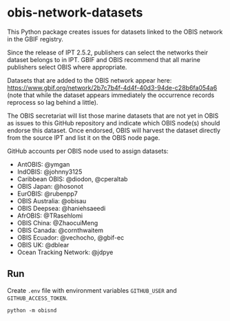 # obis-network-datasets

This Python package creates issues for datasets linked to the OBIS network in the GBIF registry.

Since the release of IPT 2.5.2, publishers can select the networks their dataset belongs to in IPT. GBIF and OBIS recommend that all marine publishers select OBIS where appropriate. 

Datasets that are added to the OBIS network appear here: https://www.gbif.org/network/2b7c7b4f-4d4f-40d3-94de-c28b6fa054a6 (note that while the dataset appears immediately the occurrence records reprocess so lag behind a little).

The OBIS secretariat will list those marine datasets that are not yet in OBIS as issues to this GitHub repository and indicate which OBIS node(s) should endorse this dataset. Once endorsed, OBIS will harvest the dataset directly from the source IPT and list it on the OBIS node page.

GitHub accounts per OBIS node used to assign datasets:
- AntOBIS: @ymgan
- IndOBIS: @johnny3125
- Caribbean OBIS: @diodon, @cperaltab
- OBIS Japan: @hosonot
- EurOBIS: @rubenpp7
- OBIS Australia: @obisau 
- OBIS Deepsea: @haniehsaeedi
- AfrOBIS: @TRasehlomi
- OBIS China: @ZhaocuiMeng
- OBIS Canada: @cornthwaitem
- OBIS Ecuador: @vechocho, @gbif-ec
- OBIS UK: @dblear
- Ocean Tracking Network: @jdpye

## Run

Create `.env` file with environment variables `GITHUB_USER` and `GITHUB_ACCESS_TOKEN`.

```
python -m obisnd
```
